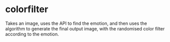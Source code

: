 # colorfilter

Takes an image, uses the API to find the emotion, and then uses the algorithm to generate the final output image, with the randomised color filter according to the emotion.

